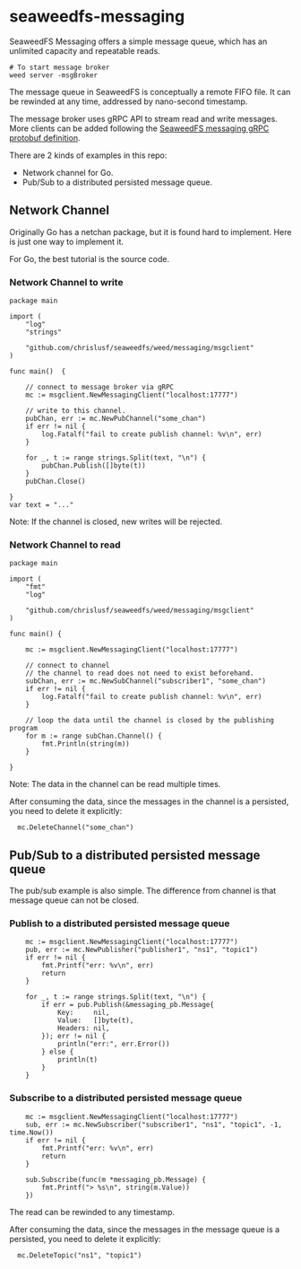 # seaweedfs-messaging

SeaweedFS Messaging offers a simple message queue, which has an unlimited capacity and repeatable reads.

```
# To start message broker
weed server -msgBroker
```

The message queue in SeaweedFS is conceptually a remote FIFO file. It can be rewinded at any time, addressed by nano-second timestamp.

The message broker uses gRPC API to stream read and write messages. More clients can be added following the [SeaweedFS messaging gRPC protobuf definition](https://github.com/chrislusf/seaweedfs/blob/master/weed/pb/messaging.proto). 

There are 2 kinds of examples in this repo: 
* Network channel for Go.
* Pub/Sub to a distributed persisted message queue.


## Network Channel

Originally Go has a netchan package, but it is found hard to implement. Here is just one way to implement it.

For Go, the best tutorial is the source code.

### Network Channel to write
```
package main

import (
	"log"
	"strings"

	"github.com/chrislusf/seaweedfs/weed/messaging/msgclient"
)

func main()  {

	// connect to message broker via gRPC
	mc := msgclient.NewMessagingClient("localhost:17777")

	// write to this channel.
	pubChan, err := mc.NewPubChannel("some_chan")
	if err != nil {
		log.Fatalf("fail to create publish channel: %v\n", err)
	}

	for _, t := range strings.Split(text, "\n") {
		pubChan.Publish([]byte(t))
	}
	pubChan.Close()

}
var text = "..."

```

Note: If the channel is closed, new writes will be rejected.

### Network Channel to read



```
package main

import (
	"fmt"
	"log"

	"github.com/chrislusf/seaweedfs/weed/messaging/msgclient"
)

func main() {

	mc := msgclient.NewMessagingClient("localhost:17777")

	// connect to channel
	// the channel to read does not need to exist beforehand.
	subChan, err := mc.NewSubChannel("subscriber1", "some_chan")
	if err != nil {
		log.Fatalf("fail to create publish channel: %v\n", err)
	}

	// loop the data until the channel is closed by the publishing program
	for m := range subChan.Channel() {
		fmt.Println(string(m))
	}

}

```

Note: The data in the channel can be read multiple times.

After consuming the data, since the messages in the channel is a persisted, you need to delete it explicitly:

```
  mc.DeleteChannel("some_chan")

```

## Pub/Sub to a distributed persisted message queue

The pub/sub example is also simple. The difference from channel is that message queue can not be closed.

### Publish to a distributed persisted message queue
```
	mc := msgclient.NewMessagingClient("localhost:17777")
	pub, err := mc.NewPublisher("publisher1", "ns1", "topic1")
	if err != nil {
		fmt.Printf("err: %v\n", err)
		return
	}

	for _, t := range strings.Split(text, "\n") {
		if err = pub.Publish(&messaging_pb.Message{
			Key:     nil,
			Value:   []byte(t),
			Headers: nil,
		}); err != nil {
			println("err:", err.Error())
		} else {
			println(t)
		}
	}

```

### Subscribe to a distributed persisted message queue
```
	mc := msgclient.NewMessagingClient("localhost:17777")
	sub, err := mc.NewSubscriber("subscriber1", "ns1", "topic1", -1, time.Now())
	if err != nil {
		fmt.Printf("err: %v\n", err)
		return
	}

	sub.Subscribe(func(m *messaging_pb.Message) {
		fmt.Printf("> %s\n", string(m.Value))
	})

```

The read can be rewinded to any timestamp.

After consuming the data, since the messages in the message queue is a persisted, you need to delete it explicitly:

```
  mc.DeleteTopic("ns1", "topic1")

```
